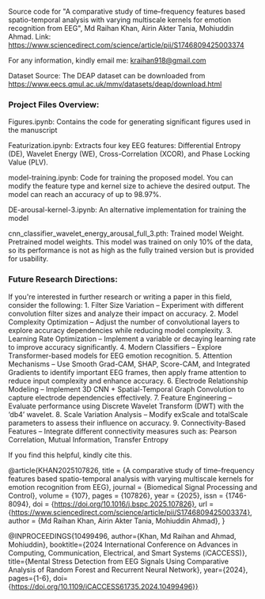 Source code for "A comparative study of time–frequency features based spatio-temporal analysis with varying multiscale kernels for emotion recognition from EEG", Md Raihan Khan, Airin Akter Tania, Mohiuddin Ahmad.
Link: https://www.sciencedirect.com/science/article/pii/S1746809425003374

For any information, kindly email me: kraihan918@gmail.com

Dataset Source: The DEAP dataset can be downloaded from https://www.eecs.qmul.ac.uk/mmv/datasets/deap/download.html
<h3> Project Files Overview: </h3>

Figures.ipynb: Contains the code for generating significant figures used in the manuscript

Featurization.ipynb: Extracts four key EEG features: Differential Entropy (DE), Wavelet Energy (WE), Cross-Correlation (XCOR), and Phase Locking Value (PLV).

model-training.ipynb: Code for training the proposed model. You can modify the feature type and kernel size to achieve the desired output. The model can reach an accuracy of up to 98.97%.

DE-arousal-kernel-3.ipynb: An alternative implementation for training the model

cnn_classifier_wavelet_energy_arousal_full_3.pth: Trained model Weight.  Pretrained model weights. This model was trained on only 10% of the data, so its performance is not as high as the fully trained version but is provided for usability.   

<h3> Future Research Directions: </h3>
If you're interested in further research or writing a paper in this field, consider the following:
 1. Filter Size Variation – Experiment with different convolution filter sizes and analyze their impact on accuracy.
 2. Model Complexity Optimization – Adjust the number of convolutional layers to explore accuracy dependencies while reducing model complexity.
 3. Learning Rate Optimization – Implement a variable or decaying learning rate to improve accuracy significantly.
 4. Modern Classifiers – Explore Transformer-based models for EEG emotion recognition.
 5. Attention Mechanisms – Use Smooth Grad-CAM, SHAP, Score-CAM, and Integrated Gradients to identify important EEG frames, then apply frame attention to reduce input complexity and enhance accuracy.
 6. Electrode Relationship Modeling – Implement 3D CNN + Spatial-Temporal Graph Convolution to capture electrode dependencies effectively.
 7. Feature Engineering – Evaluate performance using Discrete Wavelet Transform (DWT) with the ‘db4’ wavelet.
 8. Scale Variation Analysis – Modify exScale and totalScale parameters to assess their influence on accuracy.
 9. Connectivity-Based Features – Integrate different connectivity measures such as: Pearson Correlation,  Mutual Information, Transfer Entropy




If you find this helpful, kindly cite this.

@article{KHAN2025107826,
title = {A comparative study of time–frequency features based spatio-temporal analysis with varying multiscale kernels for emotion recognition from EEG},
journal = {Biomedical Signal Processing and Control},
volume = {107},
pages = {107826},
year = {2025},
issn = {1746-8094},
doi = {https://doi.org/10.1016/j.bspc.2025.107826},
url = {https://www.sciencedirect.com/science/article/pii/S1746809425003374},
author = {Md Raihan Khan, Airin Akter Tania,  Mohiuddin Ahmad},
}


@INPROCEEDINGS{10499496,
  author={Khan, Md Raihan and Ahmad, Mohiuddin},
  booktitle={2024 International Conference on Advances in Computing, Communication, Electrical, and Smart Systems (iCACCESS)}, 
  title={Mental Stress Detection from EEG Signals Using Comparative Analysis of Random Forest and Recurrent Neural Network}, 
  year={2024},
  pages={1-6},
  doi={https://doi.org/10.1109/iCACCESS61735.2024.10499496}}





